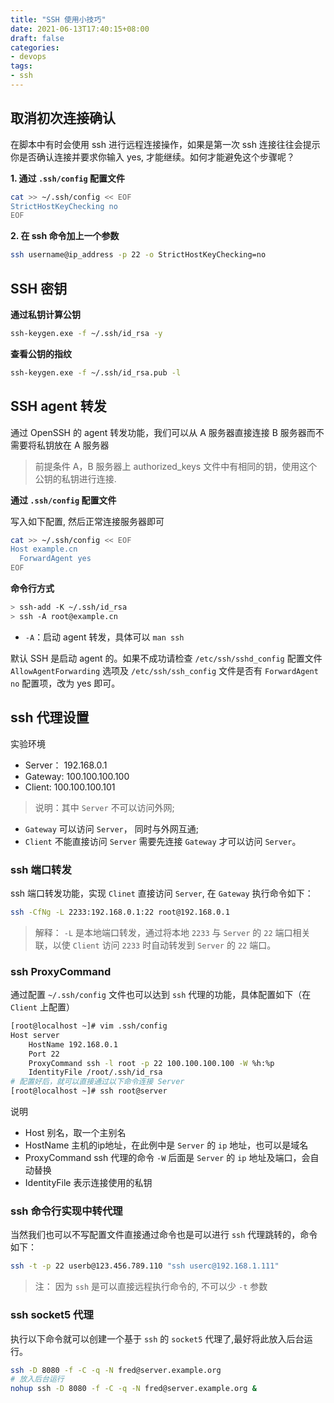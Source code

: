 ```yaml
---
title: "SSH 使用小技巧"
date: 2021-06-13T17:40:15+08:00
draft: false
categories: 
- devops
tags:
- ssh
---
```


## 取消初次连接确认

在脚本中有时会使用 ssh 进行远程连接操作，如果是第一次 ssh 连接往往会提示你是否确认连接并要求你输入 yes, 才能继续。如何才能避免这个步骤呢？

**1. 通过 `.ssh/config` 配置文件**

```bash
cat >> ~/.ssh/config << EOF
StrictHostKeyChecking no
EOF
```

**2. 在 ssh 命令加上一个参数**

```bash
ssh username@ip_address -p 22 -o StrictHostKeyChecking=no
```

## SSH 密钥

**通过私钥计算公钥**

```bash
ssh-keygen.exe -f ~/.ssh/id_rsa -y 
```

**查看公钥的指纹**

```bash
ssh-keygen.exe -f ~/.ssh/id_rsa.pub -l
```

## SSH agent 转发

通过 OpenSSH 的 agent 转发功能，我们可以从 A 服务器直接连接 B 服务器而不需要将私钥放在 A 服务器

> 前提条件 A，B 服务器上 authorized_keys 文件中有相同的钥，使用这个公钥的私钥进行连接.

**通过 `.ssh/config` 配置文件**

写入如下配置, 然后正常连接服务器即可

```bash
cat >> ~/.ssh/config << EOF
Host example.cn
  ForwardAgent yes
EOF
```

**命令行方式**

```bash
> ssh-add -K ~/.ssh/id_rsa
> ssh -A root@example.cn
```

- `-A`：启动 agent 转发，具体可以 `man ssh`

默认 SSH 是启动 agent 的。如果不成功请检查 `/etc/ssh/sshd_config` 配置文件 `AllowAgentForwarding` 选项及 `/etc/ssh/ssh_config` 文件是否有 `ForwardAgent no` 配置项，改为 yes 即可。

## ssh 代理设置

实验环境

- Server： 192.168.0.1
- Gateway: 100.100.100.100
- Client: 100.100.100.101

> 说明：其中 `Server` 不可以访问外网; 

- `Gateway` 可以访问 `Server`， 同时与外网互通;  
- `Client` 不能直接访问 `Server` 需要先连接 `Gateway` 才可以访问 `Server`。

### ssh 端口转发

ssh 端口转发功能，实现 `Clinet` 直接访问 `Server`, 在 `Gateway` 执行命令如下：

```bash
ssh -CfNg -L 2233:192.168.0.1:22 root@192.168.0.1
```

> 解释： `-L` 是本地端口转发，通过将本地 `2233` 与 `Server` 的 `22` 端口相关联，以使 `Client` 访问 `2233` 时自动转发到 `Server` 的 `22` 端口。


### ssh ProxyCommand

通过配置 `~/.ssh/config` 文件也可以达到 `ssh` 代理的功能，具体配置如下（在 `Client` 上配置）

```bash
[root@localhost ~]# vim .ssh/config
Host server
    HostName 192.168.0.1
    Port 22
    ProxyCommand ssh -l root -p 22 100.100.100.100 -W %h:%p
    IdentityFile /root/.ssh/id_rsa
# 配置好后，就可以直接通过以下命令连接 Server
[root@localhost ~]# ssh root@server
```

说明

- Host 别名，取一个主别名
- HostName 主机的ip地址，在此例中是 `Server` 的 `ip` 地址，也可以是域名
- ProxyCommand ssh 代理的命令 `-W` 后面是 `Server` 的 `ip` 地址及端口，会自动替换
- IdentityFile 表示连接使用的私钥

### ssh 命令行实现中转代理

当然我们也可以不写配置文件直接通过命令也是可以进行 `ssh` 代理跳转的，命令如下：

```bash
ssh -t -p 22 userb@123.456.789.110 "ssh userc@192.168.1.111"
```

> 注： 因为 `ssh` 是可以直接远程执行命令的, 不可以少 `-t` 参数

### ssh socket5 代理

执行以下命令就可以创建一个基于 `ssh` 的 `socket5` 代理了,最好将此放入后台运行。

```bash
ssh -D 8080 -f -C -q -N fred@server.example.org
# 放入后台运行
nohup ssh -D 8080 -f -C -q -N fred@server.example.org &
```

